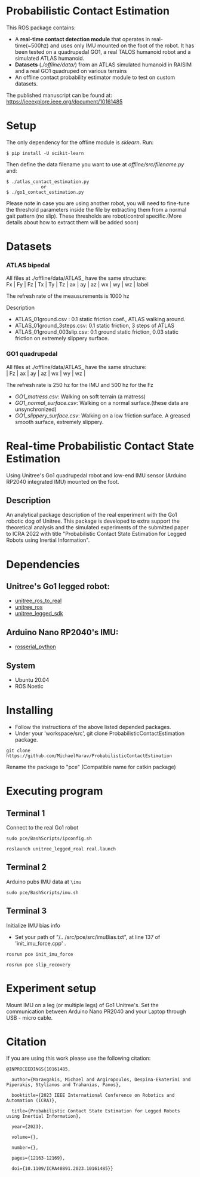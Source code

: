 # Probabilistic Contact Estimation

This ROS package contains:

* A **real-time contact detection module** that operates in real-time(~500hz) and uses only IMU mounted on the foot of the robot. It has been tested on a quadrupedal GO1, a real TALOS humanoid robot and a simulated ATLAS humanoid. 
* **Datasets**  (*./offline/data/*) from an ATLAS simulated humanoid in RAISIM and a real GO1 quadruped on various terrains
* An offline contact probability estimator module to test on custom datasets.

The published manuscript can be found at: 
https://ieeexplore.ieee.org/document/10161485
# Setup
The only dependency for the offline module is *sklearn*. Run:
```
$ pip install -U scikit-learn
```
Then define the data filename you want to use at *offline/src/filename.py* and:
```
$ ./atlas_contact_estimation.py
             or 
$ ./go1_contact_estimation.py
```
Please note in case you are using another robot, you  will need to fine-tune the threshold parameters inside the file by extracting them from a normal gait pattern (no slip). These thresholds are robot/control specific.(More details about how to extract them will be added soon)

# Datasets
### **ATLAS bipedal**
All files at ./offline/data/ATLAS_ have the same structure: \
Fx | Fy |  Fz | Tx | Ty | Tz | ax | ay | az | wx | wy | wz | label

The refresh rate of the meausurements is 1000 hz

Description
* ATLAS_01ground.csv : 0.1 static friction coef., ATLAS walking around. 
* ATLAS_01ground_3steps.csv: 0.1 static friction, 3 steps of ATLAS
* ATLAS_01ground_003slip.csv: 0.1 ground static friction, 0.03 static friction on extremely slippery surface.

### **GO1 quadrupedal**
All files at ./offline/data/ATLAS_ have the same structure: \
| Fz | ax | ay | az | wx | wy | wz | 

The refresh rate is 250 hz for the IMU and 500 hz for the Fz 

* *GO1_matress.csv*: Walking on soft terrain (a matress)
* *GO1_normal_surface.csv*: Walking on a normal surface.(these data are unsynchronized)
* *GO1_slippery_surface.csv*: Walking on a low friction surface. A greased smooth surface, extremely slippery.


#  Real-time Probabilistic Contact State Estimation 

Using Unitree's Go1 quadrupedal robot and low-end IMU sensor (Arduino RP2040 integrated IMU) mounted on the foot.

## Description

An analytical package description of the real experiment with the Go1 robotic dog of Unitree. This package is developed to extra support the theoretical analysis and the simulated experiments of the submitted paper to ICRA 2022 with title "Probabilistic Contact State Estimation for Legged Robots using Inertial Information". 


# Dependencies
## Unitree's Go1 legged robot:

*  [unitree_ros_to_real](https://github.com/unitreerobotics/unitree_ros_to_real)
* [unitree\_ros](https://github.com/unitreerobotics/unitree_ros)
* [unitree_legged_sdk](https://github.com/unitreerobotics/unitree_legged_sdk)
## Arduino Nano RP2040's IMU:
* [rosserial_python](http://wiki.ros.org/rosserial_python)

##  System 
*  Ubuntu 20.04
* ROS Noetic

# Installing

* Follow the instructions of the above listed depended packages.
* Under your 'workspace/src', git clone ProbabilisticContactEstimation package.
```
git clone https://github.com/MichaelMarav/ProbabilisticContactEstimation
```
Rename the package to "pce" (Compatible name for catkin package)
# Executing program

## Terminal 1
Connect to the real Go1 robot
```
sudo pce/BashScripts/ipconfig.sh
```
```
roslaunch unitree_legged_real real.launch
```
## Terminal 2
Arduino pubs IMU data at ```\imu```
```
sudo pce/BashScripts/imu.sh
```

## Terminal 3
Initialize IMU bias info 
* Set your path of "/.. /src/pce/src/imuBias.txt", at line 137 of 'init_imu_force.cpp' .
```
rosrun pce init_imu_force
```
```
rosrun pce slip_recovery
```
# Experiment setup

Mount IMU on a leg (or multiple legs) of Go1 Unitree's. Set the communication between Arduino Nano PR2040 and your Laptop through USB - micro cable. 

# Citation
If you are using this work please use the following citation:
```
@INPROCEEDINGS{10161485,

  author={Maravgakis, Michael and Argiropoulos, Despina-Ekaterini and Piperakis, Stylianos and Trahanias, Panos},

  booktitle={2023 IEEE International Conference on Robotics and Automation (ICRA)}, 

  title={Probabilistic Contact State Estimation for Legged Robots using Inertial Information}, 

  year={2023},

  volume={},

  number={},

  pages={12163-12169},

  doi={10.1109/ICRA48891.2023.10161485}}

```
